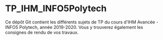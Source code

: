 # TP_IHM_INFO5Polytech

Ce dépôt Git contient les différents sujets de TP du cours d'IHM Avancée - INFO5 Polytech, année 2019-2020. Vous y trouverez également les consignes de rendu de vos travaux.